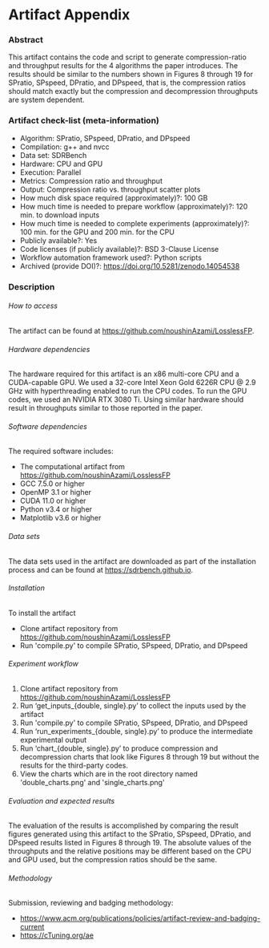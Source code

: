 # Artifact Appendix
### Abstract
This artifact contains the code and script to generate compression-ratio and throughput results for the 4 algorithms the paper introduces. The results should be similar to the numbers shown in Figures 8 through 19 for SPratio, SPspeed, DPratio, and DPspeed, that is, the compression ratios should match exactly but the compression and decompression throughputs are system dependent.

### Artifact check-list (meta-information)
  - Algorithm: SPratio, SPspeed, DPratio, and DPspeed
  - Compilation: g++ and nvcc
  - Data set: SDRBench
  - Hardware: CPU and GPU
  - Execution: Parallel
  - Metrics: Compression ratio and throughput
  - Output: Compression ratio vs. throughput scatter plots
  - How much disk space required (approximately)?: 100 GB
  - How much time is needed to prepare workflow (approximately)?: 120 min. to download inputs
  - How much time is needed to complete experiments (approximately)?: 100 min. for the GPU and 200 min. for the CPU
  - Publicly available?: Yes
  - Code licenses (if publicly available)?: BSD 3-Clause License
  - Workflow automation framework used?: Python scripts
  - Archived (provide DOI)?: https://doi.org/10.5281/zenodo.14054538


### Description
###### How to access
The artifact can be found at https://github.com/noushinAzami/LosslessFP.

###### Hardware dependencies
The hardware required for this artifact is an x86 multi-core CPU and a CUDA-capable GPU. We used a 32-core Intel Xeon Gold 6226R CPU @ 2.9 GHz with hyperthreading enabled to run the CPU codes. To run the GPU codes, we used an NVIDIA RTX 3080 Ti. Using similar hardware should result in throughputs similar to those reported in the paper.

###### Software dependencies
The required software includes:
- The computational artifact from https://github.com/noushinAzami/LosslessFP
- GCC 7.5.0 or higher
- OpenMP 3.1 or higher
- CUDA 11.0 or higher
- Python v3.4 or higher
- Matplotlib v3.6 or higher


###### Data sets
The data sets used in the artifact are downloaded as part of the installation process and can be found at https://sdrbench.github.io.

###### Installation
To install the artifact
- Clone artifact repository from https://github.com/noushinAzami/LosslessFP
- Run 'compile.py' to compile SPratio, SPspeed, DPratio, and DPspeed

###### Experiment workflow
1. Clone artifact repository from https://github.com/noushinAzami/LosslessFP
2. Run ‘get\_inputs\_\{double, single\}.py’ to collect the inputs used by the artifact
3. Run 'compile.py' to compile SPratio, SPspeed, DPratio, and DPspeed
4. Run ‘run\_experiments\_\{double, single\}.py’ to produce the intermediate experimental output
5. Run ‘chart\_\{double, single\}.py’ to produce compression and decompression charts that look like Figures 8 through 19 but without the results for the third-party codes.
6. View the charts which are in the root directory named 'double_charts.png' and 'single_charts.png'

###### Evaluation and expected results

The evaluation of the results is accomplished by comparing the result figures generated using this artifact to the SPratio, SPspeed, DPratio, and DPspeed results listed in Figures 8 through 19. The absolute values of the throughputs and the relative positions may be different based on the CPU and GPU used, but the compression ratios should be the same.

###### Methodology

Submission, reviewing and badging methodology:
- https://www.acm.org/publications/policies/artifact-review-and-badging-current
- https://cTuning.org/ae
